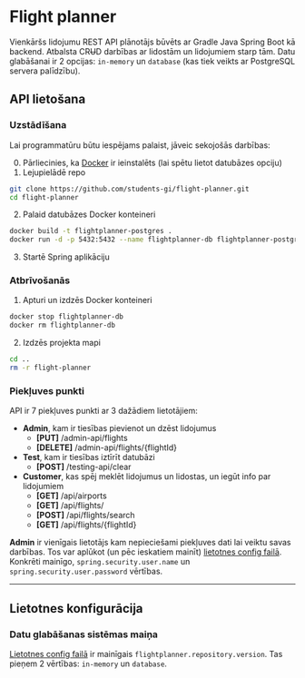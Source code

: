 # Flight planner
Vienkāršs lidojumu REST API plānotājs būvēts ar Gradle Java Spring Boot kā backend. Atbalsta CR~~U~~D darbības ar lidostām un lidojumiem starp tām. Datu glabāšanai ir 2 opcijas: `in-memory` un `database` (kas tiek veikts ar PostgreSQL servera palīdzību).

## API lietošana

### Uzstādīšana
Lai programmatūru būtu iespējams palaist, jāveic sekojošās darbības:

0. Pārliecinies, ka [Docker](https://docs.docker.com/get-docker/) ir ieinstalēts (lai spētu lietot datubāzes opciju)
1. Lejupielādē repo
```sh
git clone https://github.com/students-gi/flight-planner.git
cd flight-planner
```
2. Palaid datubāzes Docker konteineri
```sh
docker build -t flightplanner-postgres .
docker run -d -p 5432:5432 --name flightplanner-db flightplanner-postgres
```
3. Startē Spring aplikāciju

### Atbrīvošanās
1. Apturi un izdzēs Docker konteineri
```sh
docker stop flightplanner-db
docker rm flightplanner-db
```
2. Izdzēs projekta mapi
```sh
cd ..
rm -r flight-planner
```

### Piekļuves punkti
API ir 7 piekļuves punkti ar 3 dažādiem lietotājiem:
- **Admin**, kam ir tiesības pievienot un dzēst lidojumus
  - **[PUT]** /admin-api/flights
  - **[DELETE]** /admin-api/flights/{flightId}
- **Test**, kam ir tiesības iztīrīt datubāzi
  - **[POST]** /testing-api/clear
- **Customer**, kas spēj meklēt lidojumus un lidostas, un iegūt info par lidojumiem
  - **[GET]** /api/airports
  - **[GET]** /api/flights/
  - **[POST]** /api/flights/search
  - **[GET]** /api/flights/{flightId}

**Admin** ir vienīgais lietotājs kam nepieciešami piekļuves dati lai veiktu savas darbības. Tos var aplūkot (un pēc ieskatiem mainīt) [lietotnes config failā](/src/main/resources/application.properties). Konkrēti mainīgo, `spring.security.user.name` un `spring.security.user.password` vērtības.

---
## Lietotnes konfigurācija

### Datu glabāšanas sistēmas maiņa

[Lietotnes config failā](/src/main/resources/application.properties) ir mainīgais ``flightplanner.repository.version``. Tas pieņem 2 vērtības: `in-memory` un `database`.